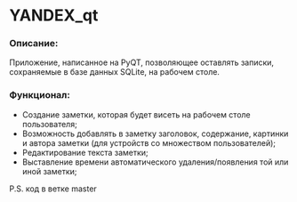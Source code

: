 # YANDEX_qt
### Описание:
Приложение, написанное на PyQT, позволяющее оставлять записки, сохраняемые в базе данных SQLite, на рабочем столе.

### Функционал:
- Создание заметки, которая будет висеть на рабочем столе пользователя;
- Возможность добавлять в заметку заголовок, содержание, картинки и автора заметки (для устройств со множеством пользователей);
- Редактирование текста заметки;
- Выставление времени автоматического удаления/появления той или иной заметки;

P.S. код в ветке master

